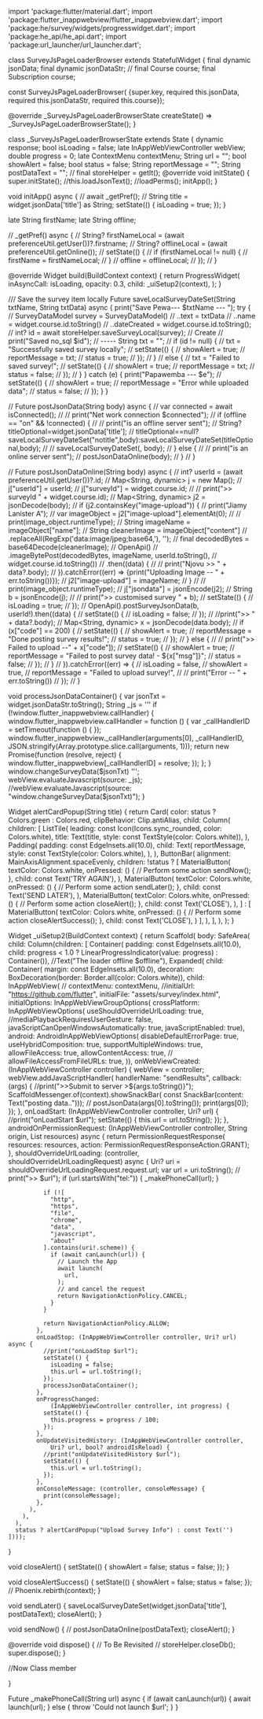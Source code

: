 import 'package:flutter/material.dart';
import 'package:flutter_inappwebview/flutter_inappwebview.dart';
import 'package:he/survey/widgets/progresswidget.dart';
import 'package:he_api/he_api.dart';
import 'package:url_launcher/url_launcher.dart';

class SurveyJsPageLoaderBrowser extends StatefulWidget {
  final dynamic jsonData;
  final dynamic jsonDataStr;
  // final Course course;
  final Subscription course;

  const SurveyJsPageLoaderBrowser(
      {super.key, required this.jsonData,
      required this.jsonDataStr,
      required this.course});

  @override
  _SurveyJsPageLoaderBrowserState createState() =>
      _SurveyJsPageLoaderBrowserState();
}

class _SurveyJsPageLoaderBrowserState extends State<SurveyJsPageLoaderBrowser> {
  dynamic response;
  bool isLoading = false;
  late InAppWebViewController webView;
  double progress = 0;
  late ContextMenu contextMenu;
  String url = "";
  bool showAlert = false;
  bool status = false;
  String reportMessage = "";
  String postDataText = "";
  // final storeHelper = getIt<HomeHelper>();
  @override
  void initState() {
    super.initState();
    //this.loadJsonText();
    //loadPerms();
    initApp();
  }

  void initApp() async {
    // await _getPref();
    // String title = widget.jsonData['title'] as String;
    setState(() {
      isLoading = true;
    });
  }

  late String firstName;
  late String offline;

  // _getPref() async {
  //   String? firstNameLocal = (await preferenceUtil.getUser())?.firstname;
  //   String? offlineLocal = (await preferenceUtil.getOnline());
  //   setState(() {
  //     if (firstNameLocal != null) {
  //       firstName = firstNameLocal;
  //     }
  //     offline = offlineLocal;
  //   });
  // }

  @override
  Widget build(BuildContext context) {
    return ProgressWidget(
      inAsyncCall: isLoading,
      opacity: 0.3,
      child: _uiSetup2(context),
    );
  }

  /// Save the survey item locally
  Future<void> saveLocalSurveyDateSet(String txtName, String txtData) async {
    print("Save Pewa--- $txtName --- ");
    try {
      // SurveyDataModel survey = SurveyDataModel()
      //   ..text = txtData
      //   ..name = widget.course.id.toString()
      //   ..dateCreated = widget.course.id.toString();
      // int? id = await storeHelper.saveSurveyLocal(survey); // Create
      // print("Saved no_sql $id");
      // -----
      String txt = "";
      // if (id != null) {
      //   txt = "Successfully saved survey locally";
      //   setState(() {
      //     showAlert = true;
      //     reportMessage = txt;
      //     status = true;
      //   });
      // }
      // else {
      //   txt = "Failed to saved survey!";
      //   setState(() {
      //     showAlert = true;
      //     reportMessage = txt;
      //     status = false;
      //   });
      // }
    } catch (e) {
      print("Papawemba --- $e");
      // setState(() {
      //   showAlert = true;
      //   reportMessage = "Error while uploaded data";
      //   status = false;
      // });
    }
  }

  // Future<void> postJsonData(String body) async {
  //   var connected = await isConnected();
  //   // print("Net work connection $connected");
  //   if (offline == "on" && !connected) {
  //     // print("is an offline server sent");
  //     String? titleOptional=widget.jsonData['title'];
  //     titleOptional==null?saveLocalSurveyDateSet("notitle",body):saveLocalSurveyDateSet(titleOptional,body);
  //     // saveLocalSurveyDateSet(, body);
  //   } else {
  //     // print("is an online server sent");
  //     postJsonDataOnline(body);
  //   }
  // }

  // Future<void> postJsonDataOnline(String body) async {
  //   int? userId = (await preferenceUtil.getUser())?.id;
  //   Map<String, dynamic> j = new Map();
  //   j["userId"] = userId;
  //   j["surveyId"] = widget.course.id;
  //   // print(">> surveyId " + widget.course.id);
  //   Map<String, dynamic> j2 = jsonDecode(body);
  //   if (j2.containsKey("image-upload")) {
  //     print("Jiamy Lanister A");
  //     var imageObject = j2["image-upload"].elementAt(0);
  //     // print(image_object.runtimeType);
  //     String imageName = imageObject["name"];
  //     String cleanerImage = imageObject["content"]
  //         .replaceAll(RegExp('data:image/jpeg;base64,'), '');
  //     final decodedBytes = base64Decode(cleanerImage);
  //     OpenApi()
  //         .imageBytePost(decodedBytes, imageName, userId.toString(),
  //         widget.course.id.toString())
  //         .then((data) {
  //       // print("Njovu >> " + data?.body);
  //     }).catchError((err) => {print("Uploading Image -- " + err.toString())});
  //     j2["image-upload"] = imageName;
  //   }
  //   // print(image_object.runtimeType);
  //   j["jsondata"] = jsonEncode(j2);
  //   String b = jsonEncode(j);
  //   // print(">> customised survey " + b);
  //   setState(() {
  //     isLoading = true;
  //   });
  //   OpenApi().postSurveyJsonData(b, userId!).then((data) {
  //     setState(() {
  //       isLoading = false;
  //     });
  //     //print(">> " + data?.body);
  //     Map<String, dynamic> x = jsonDecode(data.body);
  //     if (x["code"] == 200) {
  //       setState(() {
  //         showAlert = true;
  //         reportMessage = "Done posting survey results!";
  //         status = true;
  //       });
  //     } else {
  //       // print(">> Failed to upload --" + x["code"]);
  //       setState(() {
  //         showAlert = true;
  //         reportMessage = "Failed to post survey data! - ${x["msg"]}";
  //         status = false;
  //       });
  //     }
  //   }).catchError((err) => {
  //     isLoading = false,
  //     showAlert = true,
  //     reportMessage = "Failed to upload survey!",
  //     // print("Error -- " + err.toString())
  //   });
  // }

  void processJsonDataContainer() {
    var jsonTxt = widget.jsonDataStr.toString();
    String _js = '''
    if (!window.flutter_inappwebview.callHandler) {
    window.flutter_inappwebview.callHandler = function () {
        var _callHandlerID = setTimeout(function () { });
        window.flutter_inappwebview._callHandler(arguments[0], _callHandlerID, JSON.stringify(Array.prototype.slice.call(arguments, 1)));
        return new Promise(function (resolve, reject) {
            window.flutter_inappwebview[_callHandlerID] = resolve;
        });
    };
}
  window.changeSurveyData($jsonTxt)
  ''';
    webView.evaluateJavascript(source: _js);
    //webView.evaluateJavascript(source: "window.changeSurveyData($jsonTxt)");
  }

  Widget alertCardPopup(String title) {
    return Card(
      color: status ? Colors.green : Colors.red,
      clipBehavior: Clip.antiAlias,
      child: Column(
        children: [
          ListTile(
            leading: const Icon(Icons.sync_rounded, color: Colors.white),
            title: Text(title, style: const TextStyle(color: Colors.white)),
          ),
          Padding(
            padding: const EdgeInsets.all(10.0),
            child: Text(
              reportMessage,
              style: const TextStyle(color: Colors.white),
            ),
          ),
          ButtonBar(
            alignment: MainAxisAlignment.spaceEvenly,
            children: !status
                ? [
                    MaterialButton(
                      textColor: Colors.white,
                      onPressed: () {
                        // Perform some action
                        sendNow();
                      },
                      child: const Text('TRY AGAIN'),
                    ),
                    MaterialButton(
                      textColor: Colors.white,
                      onPressed: () {
                        // Perform some action
                        sendLater();
                      },
                      child: const Text('SEND LATER'),
                    ),
                    MaterialButton(
                      textColor: Colors.white,
                      onPressed: () {
                        // Perform some action
                        closeAlert();
                      },
                      child: const Text('CLOSE'),
                    ),
                  ]
                : [
                    MaterialButton(
                      textColor: Colors.white,
                      onPressed: () {
                        // Perform some action
                        closeAlertSuccess();
                      },
                      child: const Text('CLOSE'),
                    )
                  ],
          ),
        ],
      ),
    );
  }

  Widget _uiSetup2(BuildContext context) {
    return Scaffold(
        body: SafeArea(
            child: Column(children: <Widget>[
      Container(
          padding: const EdgeInsets.all(10.0),
          child: progress < 1.0
              ? LinearProgressIndicator(value: progress)
              : Container()),
      //Text("The loader offline $offline"),
      Expanded(
        child: Container(
          margin: const EdgeInsets.all(10.0),
          decoration: BoxDecoration(border: Border.all(color: Colors.white)),
          child: InAppWebView(
            // contextMenu: contextMenu,
            //initialUrl: "https://github.com/flutter",
            initialFile: "assets/survey/index.html",
            initialOptions: InAppWebViewGroupOptions(
                crossPlatform: InAppWebViewOptions(
                    useShouldOverrideUrlLoading: true,
                    //mediaPlaybackRequiresUserGesture: false,
                    javaScriptCanOpenWindowsAutomatically: true,
                    javaScriptEnabled: true),
                android: AndroidInAppWebViewOptions(
                  disableDefaultErrorPage: true,
                  useHybridComposition: true,
                  supportMultipleWindows: true,
                  allowFileAccess: true,
                  allowContentAccess: true,
                  // allowFileAccessFromFileURLs: true,
                )),
            onWebViewCreated: (InAppWebViewController controller) {
              webView = controller;
              webView.addJavaScriptHandler(
                  handlerName: "sendResults",
                  callback: (args) {
                    //print(">>Submit to server >${args.toString()}");
                    ScaffoldMessenger.of(context).showSnackBar(
                        const SnackBar(content: Text("posting data..")));
                    // postJsonData(args[0].toString());
                    print(args[0]);
                  });
            },
            onLoadStart: (InAppWebViewController controller, Uri? url) {
              //print("onLoadStart $url");
              setState(() {
                this.url = url.toString();
              });
            },
            androidOnPermissionRequest: (InAppWebViewController controller,
                String origin, List<String> resources) async {
              return PermissionRequestResponse(
                  resources: resources,
                  action: PermissionRequestResponseAction.GRANT);
            },
            shouldOverrideUrlLoading:
                (controller, shouldOverrideUrlLoadingRequest) async {
              Uri? uri = shouldOverrideUrlLoadingRequest.request.url;
              var url = uri.toString();
              // print(">> $url");
              if (url.startsWith("tel:")) {
                _makePhoneCall(url);
              }

              if (![
                "http",
                "https",
                "file",
                "chrome",
                "data",
                "javascript",
                "about"
              ].contains(uri!.scheme)) {
                if (await canLaunch(url)) {
                  // Launch the App
                  await launch(
                    url,
                  );
                  // and cancel the request
                  return NavigationActionPolicy.CANCEL;
                }
              }

              return NavigationActionPolicy.ALLOW;
            },
            onLoadStop: (InAppWebViewController controller, Uri? url) async {
              //print("onLoadStop $url");
              setState(() {
                isLoading = false;
                this.url = url.toString();
              });
              processJsonDataContainer();
            },
            onProgressChanged:
                (InAppWebViewController controller, int progress) {
              setState(() {
                this.progress = progress / 100;
              });
            },
            onUpdateVisitedHistory: (InAppWebViewController controller,
                Uri? url, bool? androidIsReload) {
              //print("onUpdateVisitedHistory $url");
              setState(() {
                this.url = url.toString();
              });
            },
            onConsoleMessage: (controller, consoleMessage) {
              print(consoleMessage);
            },
          ),
        ),
      ),
      status ? alertCardPopup("Upload Survey Info") : const Text('')
    ])));
  }

  void closeAlert() {
    setState(() {
      showAlert = false;
      status = false;
    });
  }

  void closeAlertSuccess() {
    setState(() {
      showAlert = false;
      status = false;
    });
    // Phoenix.rebirth(context);
  }

  void sendLater() {
    saveLocalSurveyDateSet(widget.jsonData['title'], postDataText);
    closeAlert();
  }

  void sendNow() {
    // postJsonDataOnline(postDataText);
    closeAlert();
  }

  @override
  void dispose() {
    // To Be Revisited
    // storeHelper.closeDb();
    super.dispose();
  }

//Now Class member

}

Future<void> _makePhoneCall(String url) async {
  if (await canLaunch(url)) {
    await launch(url);
  } else {
    throw 'Could not launch $url';
  }
}
